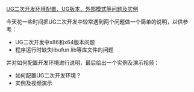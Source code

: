 [UG二次开发环境配置、UG版本、外部模式等问题及实例][1]

今天花一些时间把UG二次开发中较常遇到两个问题做一个简单的说明，以供参考：
- UG二次开发中x86和x64版本问题
- 程序运行时缺失libufun.lib等库文件的问题

并对如何配置开发环境进行说明，最后给出一个实例及演示视频：
- 如何配置UG二次开发环境？
- 实例及视频演示

[1]: http://liaohuming.net/2011/03/24/20110324-UG%E4%BA%8C%E6%AC%A1%E5%BC%80%E5%8F%91%E4%B8%AD%E5%BC%80%E5%8F%91%E7%8E%AF%E5%A2%83%E9%85%8D%E7%BD%AE%E3%80%81UG%E7%89%88%E6%9C%AC%E3%80%81%E5%A4%96%E9%83%A8%E7%A8%8B%E5%BA%8F%E8%BF%90%E8%A1%8C%E7%AD%89%E9%97%AE%E9%A2%98%E5%8F%8A%E5%AE%9E%E4%BE%8B/
